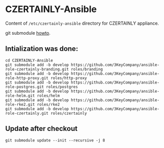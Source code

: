 # CZERTAINLY-Ansible
Content of `/etc/czertainly-ansible` directory for CZERTAINLY appliance.

git submodule [howto](https://www.vogella.com/tutorials/GitSubmodules/article.html#delete-a-submodule-from-a-repository).

## Intialization was done:
```
cd CZERTAINLY-Ansible
git submodule add -b develop https://github.com/3KeyCompany/ansible-role-czertainly-branding.git roles/branding
git submodule add -b develop https://github.com/3KeyCompany/ansible-role-http-proxy.git roles/http-proxy
git submodule add -b develop https://github.com/3KeyCompany/ansible-role-postgres.git roles/postgres 
git submodule add -b develop https://github.com/3KeyCompany/ansible-role-helm.git roles/helm 
git submodule add -b develop https://github.com/3KeyCompany/ansible-role-rke2.git roles/rke2 
git submodule add -b develop https://github.com/3KeyCompany/ansible-role-czertainly.git roles/czertainly
```

## Update after checkout
```
git submodule update --init --recursive -j 8
```
